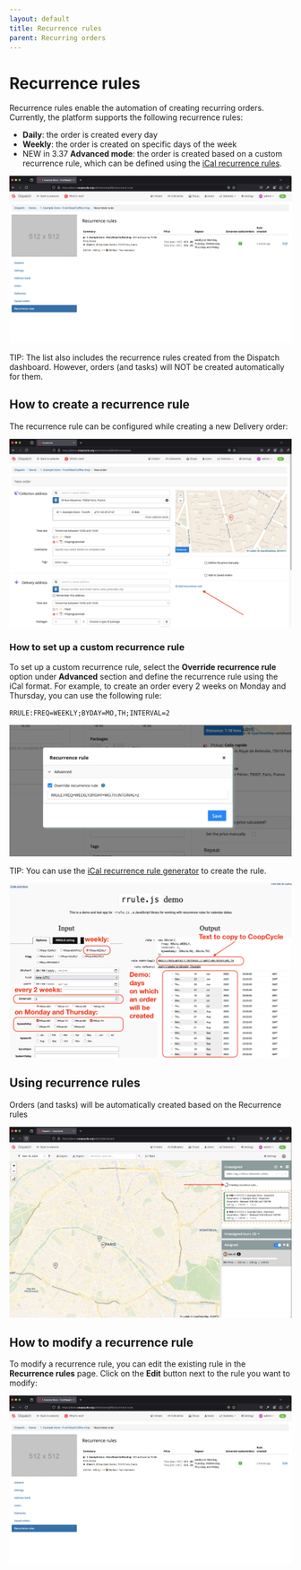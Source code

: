 ```yaml
---
layout: default
title: Recurrence rules
parent: Recurring orders
---
```


# Recurrence rules

Recurrence rules enable the automation of creating recurring orders. Currently, the platform supports the following recurrence rules:

- **Daily**: the order is created every day
- **Weekly**: the order is created on specific days of the week
- <span class="badge badge-info">NEW in 3.37</span> **Advanced mode**: the order is created based on a custom recurrence rule, which can be defined using the [iCal recurrence rules](https://datatracker.ietf.org/doc/html/rfc5545#section-3.3.10).

<span class="zoomable">![List](/assets/images/recurrenceRulesList.png)</span>

<span class="badge badge-info">TIP:</span> The list also includes the recurrence rules created from the Dispatch dashboard. However, orders (and tasks) will NOT be created automatically for them.

## How to create a recurrence rule

The recurrence rule can be configured while creating a new Delivery order:

<span class="zoomable">![List](/assets/images/recurrenceRulesSetup.png)</span>

### How to set up a custom recurrence rule

To set up a custom recurrence rule, select the **Override recurrence rule** option under **Advanced** section and define the recurrence rule using the iCal format. For example, to create an order every 2 weeks on Monday and Thursday, you can use the following rule:

```
RRULE:FREQ=WEEKLY;BYDAY=MO,TH;INTERVAL=2
```

<span class="zoomable">![List](/assets/images/recurrenceRulesOverride.png)</span>

<span class="badge badge-info">TIP:</span> You can use the [iCal recurrence rule generator](https://jkbrzt.github.io/rrule/) to create the rule.

<span class="zoomable">![List](/assets/images/jkbrztRrule.png)</span>

## Using recurrence rules

Orders (and tasks) will be automatically created based on the Recurrence rules

<span class="zoomable">![List](/assets/images/recurrenceRulesUsage.png)</span>

## How to modify a recurrence rule

To modify a recurrence rule, you can edit the existing rule in the **Recurrence rules** page. Click on the **Edit** button next to the rule you want to modify:

<span class="zoomable">![List](/assets/images/recurrenceRulesList.png)</span>

